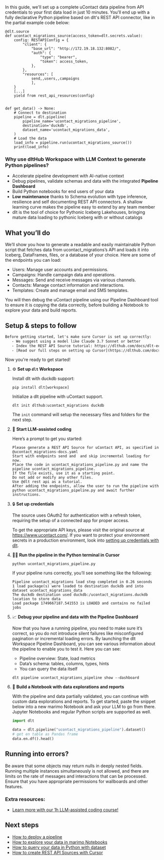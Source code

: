 In this guide, we'll set up a complete uContact data pipeline from API credentials to your first data load in just 10 minutes. You'll end up with a fully declarative Python pipeline based on dlt's REST API connector, like in the partial example code below:

```python-outcome
@dlt.source
def ucontact_migrations_source(access_token=dlt.secrets.value):
    config: RESTAPIConfig = {
        "client": {
            "base_url": "http://172.19.18.132:8082/",
            "auth": {
                "type": "bearer",
                "token": access_token,
            },
        },
        "resources": [
            send,,users,,campaigns
            ],
    }
    [...]
    yield from rest_api_resources(config)


def get_data() -> None:
    # Connect to destination
    pipeline = dlt.pipeline(
        pipeline_name='ucontact_migrations_pipeline',
        destination='duckdb',
        dataset_name='ucontact_migrations_data', 
    )
    # Load the data
    load_info = pipeline.run(ucontact_migrations_source())
    print(load_info) 
```

### Why use dltHub Workspace with LLM Context to generate Python pipelines?

- Accelerate pipeline development with AI-native context
- Debug pipelines, validate schemas and data with the integrated **Pipeline Dashboard**
- Build Python notebooks for end users of your data
- **Low maintenance** thanks to Schema evolution with type inference, resilience and self documenting REST API connectors. A shallow learning curve makes the pipeline easy to extend by any team member
- dlt is the tool of choice for Pythonic Iceberg Lakehouses, bringing mature data loading to pythonic Iceberg with or without catalogs

## What you’ll do

We’ll show you how to generate a readable and easily maintainable Python script that fetches data from ucontact_migrations’s API and loads it into Iceberg, DataFrames, files, or a database of your choice. Here are some of the endpoints you can load:

- Users: Manage user accounts and permissions.
- Campaigns: Handle campaign data and operations.
- Messages: Send and receive messages via various channels.
- Contacts: Manage contact information and interactions.
- Templates: Create and manage email and SMS templates.

You will then debug the uContact pipeline using our Pipeline Dashboard tool to ensure it is copying the data correctly, before building a Notebook to explore your data and build reports.

## Setup & steps to follow

```default
Before getting started, let's make sure Cursor is set up correctly:
   - We suggest using a model like Claude 3.7 Sonnet or better
   - Index the REST API Source tutorial: https://dlthub.com/docs/dlt-ecosystem/verified-sources/rest_api/ and add it to context as **@dlt rest api**
   - [Read our full steps on setting up Cursor](https://dlthub.com/docs/dlt-ecosystem/llm-tooling/cursor-restapi#23-configuring-cursor-with-documentation)
```

Now you're ready to get started!

1. ⚙️ **Set up `dlt` Workspace**
    
    Install dlt with duckdb support:
    ```shell
    pip install dlt[workspace]
    ```

    Initialize a dlt pipeline with uContact support.
    ```shell
    dlt init dlthub:ucontact_migrations duckdb
    ```

    The `init` command will setup the necessary files and folders for the next step.
    
2. 🤠 **Start LLM-assisted coding**
    
    Here’s a prompt to get you started:
    
    ```prompt
    Please generate a REST API Source for uContact API, as specified in @ucontact_migrations-docs.yaml 
    Start with endpoints send and  and skip incremental loading for now. 
    Place the code in ucontact_migrations_pipeline.py and name the pipeline ucontact_migrations_pipeline. 
    If the file exists, use it as a starting point. 
    Do not add or modify any other files. 
    Use @dlt rest api as a tutorial. 
    After adding the endpoints, allow the user to run the pipeline with python ucontact_migrations_pipeline.py and await further instructions.
    ```

    
3. 🔒 **Set up credentials** 
    
    The source uses OAuth2 for authentication with a refresh token, requiring the setup of a connected app for proper access.
    
    To get the appropriate API keys, please visit the original source at https://www.ucontact.com/.
    If you want to protect your environment secrets in a production environment, look into [setting up credentials with dlt](https://dlthub.com/docs/walkthroughs/add_credentials).
    
4. 🏃‍♀️ **Run the pipeline in the Python terminal in Cursor**
    
    ```shell
    python ucontact_migrations_pipeline.py
    ```
    
    If your pipeline runs correctly, you’ll see something like the following:
    
    ```shell
    Pipeline ucontact_migrations load step completed in 0.26 seconds
    1 load package(s) were loaded to destination duckdb and into dataset ucontact_migrations_data
    The duckdb destination used duckdb:/ucontact_migrations.duckdb location to store data
    Load package 1749667187.541553 is LOADED and contains no failed jobs
    ```
    
5. 📈 **Debug your pipeline and data with the Pipeline Dashboard**

    Now that you have a running pipeline, you need to make sure it’s correct, so you do not introduce silent failures like misconfigured pagination or incremental loading errors. By launching the dlt Workspace Pipeline Dashboard, you can see various information about the pipeline to enable you to test it. Here you can see:
    - Pipeline overview: State, load metrics
    - Data’s schema: tables, columns, types, hints
    - You can query the data itself
    
    ```shell
    dlt pipeline ucontact_migrations_pipeline show --dashboard
    ```
    
6. 🐍 **Build a Notebook with data explorations and reports**

    With the pipeline and data partially validated, you can continue with custom data explorations and reports. To get started, paste the snippet below into a new marimo Notebook and ask your LLM to go from there. Jupyter Notebooks and regular Python scripts are supported as well.

    
    ```python
    import dlt

   data = dlt.pipeline("ucontact_migrations_pipeline").dataset()
   # get en table as Pandas frame
   data.en.df().head()
    ```

## Running into errors?

Be aware that some objects may return nulls in deeply nested fields. Running multiple instances simultaneously is not allowed, and there are limits on the rate of messages and interactions that can be processed. Ensure that you have appropriate permissions for wallboards and other features.

### Extra resources:

- [Learn more with our 1h LLM-assisted coding course!](https://www.youtube.com/watch?v=GGid70rnJuM)

## Next steps

- [How to deploy a pipeline](https://dlthub.com/docs/walkthroughs/deploy-a-pipeline)
- [How to explore your data in marimo Notebooks](https://dlthub.com/docs/general-usage/dataset-access/marimo)
- [How to query your data in Python with dataset](https://dlthub.com/docs/general-usage/dataset-access/dataset)
- [How to create REST API Sources with Cursor](https://dlthub.com/docs/dlt-ecosystem/llm-tooling/cursor-restapi)